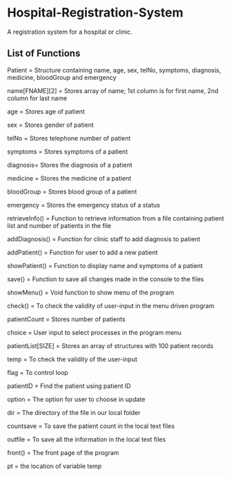 # Hospital-Registration-System
A registration system for a hospital or clinic.

**List of Functions**
---
Patient = Structure containing name, age, sex, telNo, symptoms, diagnosis, medicine, bloodGroup and emergency

name[FNAME][2] = Stores array of name; 1st column is for first name, 2nd column for last name 

age = Stores age of patient

sex = Stores gender of patient

telNo = Stores telephone number of patient

symptoms = Stores symptoms of a patient

diagnosis= Stores the diagnosis of a patient

medicine = Stores the medicine of a patient

bloodGroup = Stores blood group of a patient

emergency = Stores the emergency status of a status

retrieveInfo() = Function to retrieve information from a file containing patient list and number of patients in the file

addDiagnosis() = Function for clinic staff to add diagnosis to patient

addPatient() = Function for user to add a new patient 

showPatient() = Function to display name and symptoms of a patient

save() = Function to save all changes made in the console to the files

showMenu() = Void function to show menu of the program

check() = To check the validity of user-input in the menu driven program

patientCount = Stores number of patients

choice = User input to select processes in the program menu

patientList[SIZE] = Stores an array of structures with 100 patient records

temp = To check the validity of the user-input 

flag = To control loop

patientID = Find the patient using patient ID

option = The option for user to choose in update

dir = The directory of the file in our local folder

countsave = To save the patient count in the local text files

outfile = To save all the information in the local text files

front() = The front page of the program

pt = the location of variable temp
